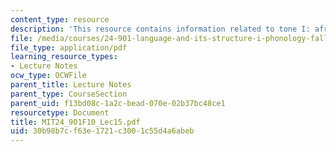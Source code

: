 ```yaml
---
content_type: resource
description: 'This resource contains information related to tone I: african languages. '
file: /media/courses/24-901-language-and-its-structure-i-phonology-fall-2010/30b98b7cf63e1721c3001c55d4a6abeb_MIT24_901F10_Lec15.pdf
file_type: application/pdf
learning_resource_types:
- Lecture Notes
ocw_type: OCWFile
parent_title: Lecture Notes
parent_type: CourseSection
parent_uid: f13bd08c-1a2c-bead-070e-02b37bc48ce1
resourcetype: Document
title: MIT24_901F10_Lec15.pdf
uid: 30b98b7c-f63e-1721-c300-1c55d4a6abeb
---
```


